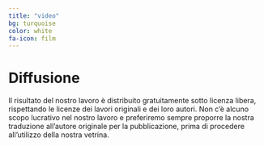 ```yaml
---
title: "video"
bg: turquoise
color: white
fa-icon: film
---
```


# Diffusione

Il risultato del nostro lavoro è distribuito gratuitamente sotto licenza libera, rispettando le licenze dei lavori originali e dei loro autori. Non c’è alcuno scopo lucrativo nel nostro lavoro e preferiremo sempre proporre la nostra traduzione all’autore originale per la pubblicazione, prima di procedere all’utilizzo della nostra vetrina.